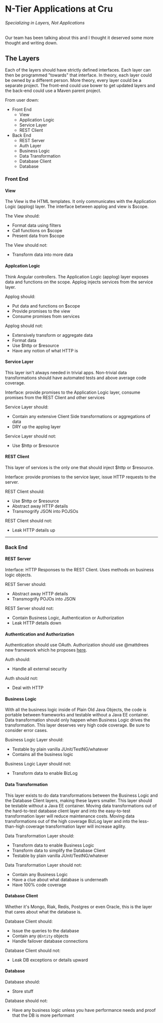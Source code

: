 # N-Tier Applications at Cru
###### Specializing in Layers, Not Applications

Our team has been talking about this and I thought it deserved some more thought and writing down. 

## The Layers
Each of the layers should have strictly defined interfaces. Each layer can then be programmed "towards" that interface.
In theory, each layer could be owned by a different person. More theory, every layer could be a separate project.
The front-end could use bower to get updated layers and the back-end could use a Maven parent project.

From user down:
- Front End
  - View
  - Application Logic
  - Service Layer
  - REST Client
- Back End
  - REST Server
  - Auth Layer
  - Business Logic
  - Data Transformation
  - Database Client
  - Database

### Front End

#### View
The View is the HTML templates. It only communicates with the Application Logic (applog) layer. The interface between applog and view is $scope.

The View should:
- Format data using filters
- Call functions on $scope
- Present data from $scope

The View should not:
- Transform data into more data

#### Applcation Logic
Think Angular controllers. The Application Logic (applog) layer exposes data and functions on the scope. Applog injects services from the service layer.

Applog should:
- Put data and functions on $scope
- Provide promises to the view
- Consume promises from services

Applog should not:
- Extensively transform or aggregate data
- Format data
- Use $http or $resource
- Have any notion of what HTTP is

#### Service Layer
This layer isn't always needed in trivial apps. Non-trivial data transformations should have automated tests and above average code coverage. 

Interface: provide promises to the Application Logic layer, consume promises from the REST Client and other services

Service Layer should:
- Contain any extensive Client Side transformations or aggregations of data
- DRY up the applog layer

Service Layer should not:
- Use $http or $resource

#### REST Client
This layer of services is the only one that should inject $http or $resource.

Interface: provide promises to the service layer, issue HTTP requests to the server.

REST Client should:
- Use $http or $resource
- Abstract away HTTP details
- Transmogrify JSON into POJSOs

REST Client should not:
- Leak HTTP details up

--------------

### Back End

#### REST Server
Interface: HTTP Responses to the REST Client. Uses methods on business logic objects.

REST Server should:
- Abstract away HTTP details
- Transmogrify POJOs into JSON

REST Server should not:
- Contain Business Logic, Authentication or Authorization
- Leak HTTP details down

#### Authentication and Authorization
Authentication should use OAuth. Authorization should use @mattdrees new framework which he proposes [here](https://gist.github.com/mattdrees/5532475).

Auth should:
- Handle all external security

Auth should not:
- Deal with HTTP

#### Business Logic
With all the business logic inside of Plain Old Java Objects, the code is portable between frameworks and testable without a Java EE container. Data transformation should only happen when Business Logic drives the transformation. This layer deserves very high code coverage. Be sure to consider error cases.

Business Logic Layer should:
- Testable by plain vanilla JUnit/TestNG/whatever
- Contains all the business logic

Business Logic Layer should not:
- Transform data to enable BizLog

#### Data Transformation
This layer exists to do data transformations between the Business Logic and the Database Client layers, making these layers smaller. This layer should be testable without a Java EE container. Moving data transformations out of the hard-to-test database client layer and into the easy-to-test transformation layer will reduce maintenance costs. Moving data transformations out of the high coverage BizLog layer and into the less-than-high coverage transformation layer will increase agility.

Data Transformation Layer should:
- Transform data to enable Business Logic
- Transform data to simplify the Database Client
- Testable by plain vanilla JUnit/TestNG/whatever

Data Transformation Layer should not:
- Contain any Business Logic
- Have a clue about what database is underneath
- Have 100% code coverage

#### Database Client
Whether it's Mongo, Riak, Redis, Postgres or even Oracle, this is the layer that cares about what the database is.

Database Client should:
- Issue the queries to the database
- Contain any `@Entity` objects
- Handle failover database connections

Database Client should not:
- Leak DB exceptions or details upward

#### Database

Database should:
- Store stuff

Database should not:
- Have any business logic unless you have performance needs and proof that the DB is more performant
